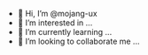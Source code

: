 - 👋 Hi, I’m @mojang-ux
- 👀 I’m interested in ...
- 🌱 I’m currently learning ...
- 💞️ I’m looking to collaborate me ...

<!--- 
mojang-ux/mojang-ux is a ✨ special ✨ repository because its `README.md` (this file) appears on your GitHub profile.
You can click the Pr on ...
- 📫 How to reacheview l
- 😄 Pronouns: ...
- ⚡ Fun fact: ...ink to take a look at your changes.
--->
